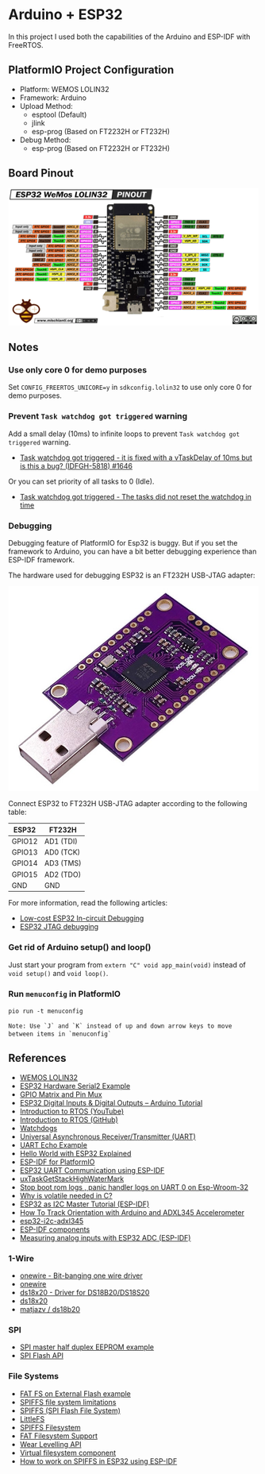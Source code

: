 # Arduino + ESP32

In this project I used both the capabilities of the Arduino and ESP-IDF with FreeRTOS.

## PlatformIO Project Configuration

- Platform: WEMOS LOLIN32
- Framework: Arduino
- Upload Method:
  - esptool (Default)
  - jlink
  - esp-prog (Based on FT2232H or FT232H)
- Debug Method:
  - esp-prog (Based on FT2232H or FT232H)


## Board Pinout

![](assets/esp32-lolin32.png)

## Notes

### Use only core 0 for demo purposes

Set `CONFIG_FREERTOS_UNICORE=y` in `sdkconfig.lolin32` to use only core 0 for demo purposes.

### Prevent `Task watchdog got triggered` warning

Add a small delay (10ms) to infinite loops to prevent `Task watchdog got triggered` warning.

- [Task watchdog got triggered - it is fixed with a vTaskDelay of 10ms but is this a bug? (IDFGH-5818) #1646](https://github.com/espressif/esp-idf/issues/1646)

Or you can set priority of all tasks to 0 (Idle). 

- [Task watchdog got triggered - The tasks did not reset the watchdog in time](https://stackoverflow.com/questions/66278271/task-watchdog-got-triggered-the-tasks-did-not-reset-the-watchdog-in-time)

### Debugging

Debugging feature of PlatformIO for Esp32 is buggy. But if you set the framework to Arduino, you can have a bit better
debugging experience than ESP-IDF framework.

The hardware used for debugging ESP32 is an FT232H USB-JTAG adapter:

![](assets/ft232h.jpg)

Connect ESP32 to FT232H USB-JTAG adapter according to the following table:

| ESP32  | FT232H    |
| ------ | --------- |
| GPIO12 | AD1 (TDI) |
| GPIO13 | AD0 (TCK) |
| GPIO14 | AD3 (TMS) |
| GPIO15 | AD2 (TDO) |
| GND    | GND       |

For more information, read the following articles:

- [Low-cost ESP32 In-circuit Debugging](https://medium.com/@manuel.bl/low-cost-esp32-in-circuit-debugging-dbbee39e508b)
- [ESP32 JTAG debugging](https://nodemcu.readthedocs.io/en/dev-esp32/debug/)

### Get rid of Arduino setup() and loop()

Just start your program from `extern "C" void app_main(void)` instead of `void setup()` and `void loop()`.

### Run `menuconfig` in PlatformIO

```console
pio run -t menuconfig
```

    Note: Use `J` and `K` instead of up and down arrow keys to move between items in `menuconfig`

## References

- [WEMOS LOLIN32](https://docs.platformio.org/en/latest/boards/espressif32/lolin32.html)
- [ESP32 Hardware Serial2 Example](https://circuits4you.com/2018/12/31/esp32-hardware-serial2-example/)
- [GPIO Matrix and Pin Mux](https://espressif-docs.readthedocs-hosted.com/projects/arduino-esp32/en/latest/tutorials/io_mux.html)
- [ESP32 Digital Inputs & Digital Outputs – Arduino Tutorial](https://deepbluembedded.com/esp32-digital-inputs-outputs-arduino/)
- [Introduction to RTOS (YouTube)](https://www.youtube.com/watch?v=F321087yYy4&list=PLEBQazB0HUyQ4hAPU1cJED6t3DU0h34bz)
- [Introduction to RTOS (GitHub)](https://github.com/ShawnHymel/introduction-to-rtos)
- [Watchdogs](https://docs.espressif.com/projects/esp-idf/en/latest/esp32/api-reference/system/wdts.html)
- [Universal Asynchronous Receiver/Transmitter (UART)](https://docs.espressif.com/projects/esp-idf/en/latest/esp32/api-reference/peripherals/uart.html)
- [UART Echo Example](https://github.com/espressif/esp-idf/tree/master/examples/peripherals/uart/uart_echo)
- [Hello World with ESP32 Explained](https://exploreembedded.com/wiki/Hello_World_with_ESP32_Explained)
- [ESP-IDF for PlatformIO](https://docs.platformio.org/en/stable/frameworks/espidf.html)
- [ESP32 UART Communication using ESP-IDF](https://esp32tutorials.com/esp32-uart-tutorial-esp-idf/)
- [uxTaskGetStackHighWaterMark](https://www.freertos.org/uxTaskGetStackHighWaterMark.html)
- [Stop boot rom logs , panic handler logs on UART 0 on Esp-Wroom-32](https://github.com/espressif/esp-idf/issues/4836)
- [Why is volatile needed in C?](https://stackoverflow.com/questions/246127/why-is-volatile-needed-in-c)
- [ESP32 as I2C Master Tutorial (ESP-IDF)](https://embeddedexplorer.com/esp32-i2c-tutorial/)
- [How To Track Orientation with Arduino and ADXL345 Accelerometer](https://howtomechatronics.com/tutorials/arduino/how-to-track-orientation-with-arduino-and-adxl345-accelerometer/)
- [esp32-i2c-adxl345](https://github.com/imxieyi/esp32-i2c-adxl345)
- [ESP-IDF components](https://docs.platformio.org/en/latest/frameworks/espidf.html#esp-idf-components)
- [Measuring analog inputs with ESP32 ADC (ESP-IDF)](https://embeddedexplorer.com/esp32-adc-esp-idf-tutorial/)

### 1-Wire

- [onewire - Bit-banging one wire driver](https://esp-idf-lib.readthedocs.io/en/latest/groups/onewire.html)
- [onewire](https://github.com/UncleRus/esp-idf-lib/tree/master/components/onewire)
- [ds18x20 - Driver for DS18B20/DS18S20](https://esp-idf-lib.readthedocs.io/en/latest/groups/ds18x20.html)
- [ds18x20](https://github.com/UncleRus/esp-idf-lib/tree/master/components/ds18x20)
- [matjazv / ds18b20](https://github.com/matjazv/ds18b20)

### SPI

- [SPI master half duplex EEPROM example](https://github.com/espressif/esp-idf/tree/master/examples/peripherals/spi_master/hd_eeprom)
- [SPI Flash API](https://docs.espressif.com/projects/esp-idf/en/v4.4.3/esp32/api-reference/storage/spi_flash.html)

### File Systems

- [FAT FS on External Flash example](https://github.com/espressif/esp-idf/tree/master/examples/storage/ext_flash_fatfs)
- [SPIFFS file system limitations](https://arduino-esp8266.readthedocs.io/en/latest/filesystem.html#spiffs-file-system-limitations)
- [SPIFFS (SPI Flash File System)](https://github.com/pellepl/spiffs)
- [LittleFS](https://github.com/littlefs-project/littlefs)
- [SPIFFS Filesystem](https://docs.espressif.com/projects/esp-idf/en/v4.4.3/esp32/api-reference/storage/spiffs.html)
- [FAT Filesystem Support](https://docs.espressif.com/projects/esp-idf/en/v4.4.3/esp32/api-reference/storage/fatfs.html)
- [Wear Levelling API](https://docs.espressif.com/projects/esp-idf/en/v4.4.3/esp32/api-reference/storage/wear-levelling.html)
- [Virtual filesystem component](https://docs.espressif.com/projects/esp-idf/en/v4.4.3/esp32/api-reference/storage/vfs.html)
- [How to work on SPIFFS in ESP32 using ESP-IDF](https://www.youtube.com/watch?v=de44PvCmVVg)